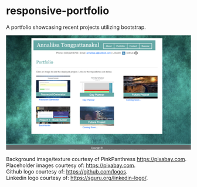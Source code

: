 # responsive-portfolio

A portfolio showcasing recent projects utilizing bootstrap.

![Portfolio](/assets/images/portfolio.png)

Background image/texture courtesy of PinkPanthress https://pixabay.com.  
Placeholder images courtesy of: https://pixabay.com.  
Github logo courtesy of: https://github.com/logos.  
Linkedin logo courtesy of: https://sguru.org/linkedin-logo/.  
